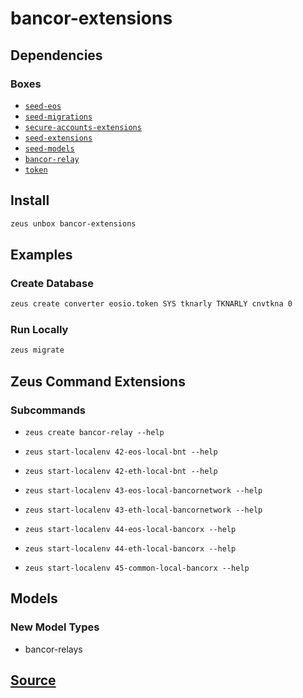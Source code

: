 
bancor-extensions
====================







## Dependencies
### Boxes
* [`seed-eos`](seed-eos.md)
* [`seed-migrations`](seed-migrations.md)
* [`secure-accounts-extensions`](secure-accounts-extensions.md)
* [`seed-extensions`](seed-extensions.md)
* [`seed-models`](seed-models.md)
* [`bancor-relay`](bancor-relay.md)
* [`token`](token.md)




## Install
```bash
zeus unbox bancor-extensions
```
## Examples
### Create Database
```bash
zeus create converter eosio.token SYS tknarly TKNARLY cnvtkna 0
```
### Run Locally
```bash
zeus migrate
```

## Zeus Command Extensions

### Subcommands
* ```zeus create bancor-relay --help```

* ```zeus start-localenv 42-eos-local-bnt --help```

* ```zeus start-localenv 42-eth-local-bnt --help```

* ```zeus start-localenv 43-eos-local-bancornetwork --help```

* ```zeus start-localenv 43-eth-local-bancornetwork --help```

* ```zeus start-localenv 44-eos-local-bancorx --help```

* ```zeus start-localenv 44-eth-local-bancorx --help```

* ```zeus start-localenv 45-common-local-bancorx --help```

## Models
### New Model Types
* bancor-relays



## [Source](https://github.com/liquidapps-io/zeus-sdk/tree/master/boxes/groups/economics/bancor-extensions)